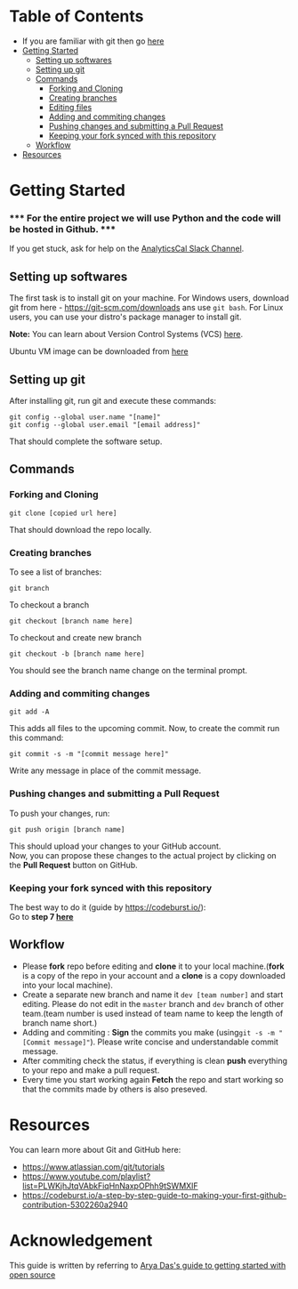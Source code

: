 # Table of Contents

- If you are familiar with git then go [here](#workflow)
- [Getting Started](#getting-started)
    - [Setting up softwares](#setting-up-softwares)
    - [Setting up git](#setting-up-git)
    - [Commands](#commands)
        - [Forking and Cloning](#forking-and-cloning)
        - [Creating branches](#making-branches)
        - [Editing files](#editing-files)
        - [Adding and commiting changes](#adding-and-commiting-changes)
        - [Pushing changes and submitting a Pull Request](#pushing-changes-and-submitting-a-pull-request)
        - [Keeping your fork synced with this repository](#Keeping-your-fork-synced-with-this-repository)
    - [Workflow](#workflow)
- [Resources](#resources)

# Getting Started

### *** For the entire project we will use Python and the code will be hosted in Github. ***

If you get stuck, ask for help on the [AnalyticsCal Slack Channel](https://analyticscal.slack.com/).

## Setting up softwares

The first task is to install git on your machine. For Windows users, download git from here - https://git-scm.com/downloads ans use `git bash`. For Linux users, you can use your distro's package manager to install git.

**Note:** You can learn about Version Control Systems (VCS) [here](https://www.atlassian.com/git/tutorials/what-is-version-control).

Ubuntu VM image can be downloaded from [here](https://www.dropbox.com/sh/ixamttjhpjxtxy8/AABS6e4llSZCKkNxFpPEqZ5ta?dl=0)

## Setting up git

After installing git, run git and execute these commands:

```
git config --global user.name "[name]"
git config --global user.email "[email address]"
```

That should complete the software setup.

## Commands
### Forking and Cloning

```
git clone [copied url here]
```

That should download the repo locally.

### Creating branches

To see a list of branches:

```
git branch
```

To checkout a branch

```
git checkout [branch name here]
```

To checkout and create new branch

```
git checkout -b [branch name here]
```

You should see the branch name change on the terminal prompt.

### Adding and commiting changes

```
git add -A 
```

This adds all files to the upcoming commit. Now, to create the commit run this command:

```
git commit -s -m "[commit message here]"
```

Write any message in place of the commit message.

### Pushing changes and submitting a Pull Request

To push your changes, run:

```
git push origin [branch name]
```

This should upload your changes to your GitHub account. \
Now, you can propose these changes to the actual project by clicking on the **Pull Request** button on GitHub.

### Keeping your fork synced with this repository
The best way to do it (guide by https://codeburst.io/):\
Go to **step 7 [here](https://codeburst.io/a-step-by-step-guide-to-making-your-first-github-contribution-5302260a2940)**

## Workflow

- Please **fork** repo before editing and **clone** it to your local machine.(**fork** is a copy of the repo in your account and a **clone** is a copy downloaded into your local machine).
- Create a separate new branch and name it `dev [team number]` and start editing. Please do not edit in the `master` branch and `dev` branch of other team.(team number is used instead of team name to keep the length of branch name short.)
- Adding and commiting : **Sign** the commits you make (using`git -s -m "[Commit message]"`). Please write concise and understandable commit message.
- After commiting check the status, if everything is clean **push** everything to your repo and make a pull request.
- Every time you start working again **Fetch** the repo and start working so that the commits made by others is also preseved.

# Resources

You can learn more about Git and GitHub here:

- https://www.atlassian.com/git/tutorials
- https://www.youtube.com/playlist?list=PLWKjhJtqVAbkFiqHnNaxpOPhh9tSWMXIF 
- https://codeburst.io/a-step-by-step-guide-to-making-your-first-github-contribution-5302260a2940

# Acknowledgement

This guide is written by referring to [Arya Das's guide to getting started with open source](https://github.com/aryadas98/Getting-Started)
